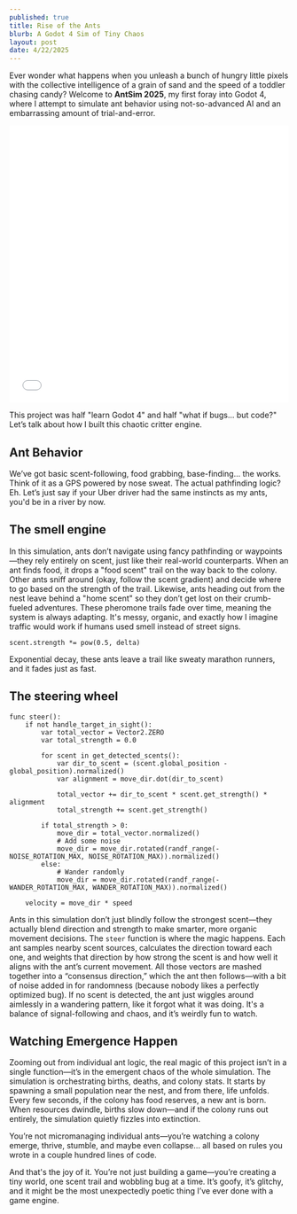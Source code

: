 ```yaml
---
published: true
title: Rise of the Ants
blurb: A Godot 4 Sim of Tiny Chaos
layout: post
date: 4/22/2025
---
```


Ever wonder what happens when you unleash a bunch of hungry little pixels with the collective intelligence of a grain of sand and the speed of a toddler chasing candy? Welcome to **AntSim 2025**, my first foray into Godot 4, where I attempt to simulate ant behavior using not-so-advanced AI and an embarrassing amount of trial-and-error.

<iframe style="width: 100%; height: 500px;" src="/ant-colony/index.html" allowfullscreen="allowfullscreen" frameborder="0"></iframe>

This project was half "learn Godot 4" and half "what if bugs... but code?" Let’s talk about how I built this chaotic critter engine.

## Ant Behavior

We’ve got basic scent-following, food grabbing, base-finding... the works. Think of it as a GPS powered by nose sweat. The actual pathfinding logic? Eh. Let’s just say if your Uber driver had the same instincts as my ants, you'd be in a river by now.

## The smell engine

In this simulation, ants don’t navigate using fancy pathfinding or waypoints—they rely entirely on scent, just like their real-world counterparts. When an ant finds food, it drops a "food scent" trail on the way back to the colony. Other ants sniff around (okay, follow the scent gradient) and decide where to go based on the strength of the trail. Likewise, ants heading out from the nest leave behind a "home scent" so they don’t get lost on their crumb-fueled adventures. These pheromone trails fade over time, meaning the system is always adapting. It's messy, organic, and exactly how I imagine traffic would work if humans used smell instead of street signs.

```gdscript
scent.strength *= pow(0.5, delta)
```

Exponential decay, these ants leave a trail like sweaty marathon runners, and it fades just as fast.

## The steering wheel

```gdscript
func steer():
	if not handle_target_in_sight():
		var total_vector = Vector2.ZERO
		var total_strength = 0.0

		for scent in get_detected_scents():
			var dir_to_scent = (scent.global_position - global_position).normalized()
			var alignment = move_dir.dot(dir_to_scent)

			total_vector += dir_to_scent * scent.get_strength() * alignment
			total_strength += scent.get_strength()

		if total_strength > 0:
			move_dir = total_vector.normalized()
			# Add some noise
			move_dir = move_dir.rotated(randf_range(-NOISE_ROTATION_MAX, NOISE_ROTATION_MAX)).normalized()
		else:
			# Wander randomly
			move_dir = move_dir.rotated(randf_range(-WANDER_ROTATION_MAX, WANDER_ROTATION_MAX)).normalized()

	velocity = move_dir * speed
```

Ants in this simulation don’t just blindly follow the strongest scent—they actually blend direction and strength to make smarter, more organic movement decisions. The `steer` function is where the magic happens. Each ant samples nearby scent sources, calculates the direction toward each one, and weights that direction by how strong the scent is and how well it aligns with the ant’s current movement. All those vectors are mashed together into a “consensus direction,” which the ant then follows—with a bit of noise added in for randomness (because nobody likes a perfectly optimized bug). If no scent is detected, the ant just wiggles around aimlessly in a wandering pattern, like it forgot what it was doing. It's a balance of signal-following and chaos, and it’s weirdly fun to watch.

## Watching Emergence Happen

Zooming out from individual ant logic, the real magic of this project isn’t in a single function—it’s in the emergent chaos of the whole simulation. The simulation is orchestrating births, deaths, and colony stats. It starts by spawning a small population near the nest, and from there, life unfolds. Every few seconds, if the colony has food reserves, a new ant is born. When resources dwindle, births slow down—and if the colony runs out entirely, the simulation quietly fizzles into extinction.

You’re not micromanaging individual ants—you’re watching a colony emerge, thrive, stumble, and maybe even collapse… all based on rules you wrote in a couple hundred lines of code.

And that's the joy of it. You’re not just building a game—you’re creating a tiny world, one scent trail and wobbling bug at a time. It’s goofy, it’s glitchy, and it might be the most unexpectedly poetic thing I’ve ever done with a game engine.
